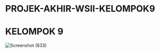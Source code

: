 # PROJEK-AKHIR-WSII-KELOMPOK9
# KELOMPOK 9
![Screenshot (833)](https://github.com/raihanayam/PROJEK-AKHIR-WSII-KELOMPOK9/assets/125546135/57bc9573-1bfd-42ff-ba20-978b2cc7bb9d)
